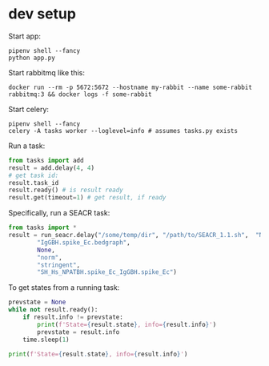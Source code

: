 
# dev setup

Start app:

```
pipenv shell --fancy
python app.py
```

Start rabbitmq like this:

```
docker run --rm -p 5672:5672 --hostname my-rabbit --name some-rabbit rabbitmq:3 && docker logs -f some-rabbit
```

Start celery:

```
pipenv shell --fancy
celery -A tasks worker --loglevel=info # assumes tasks.py exists
```

Run a task:

```python
from tasks import add
result = add.delay(4, 4)
# get task id:
result.task_id
result.ready() # is result ready
result.get(timeout=1) # get result, if ready
```

Specifically, run a SEACR task:

```python
from tasks import *
result = run_seacr.delay("/some/temp/dir", "/path/to/SEACR_1.1.sh",  "NPATBH.spike_Ec.bedgraph",
        "IgGBH.spike_Ec.bedgraph",
        None,
        "norm",
        "stringent",
        "SH_Hs_NPATBH.spike_Ec_IgGBH.spike_Ec")
```

To get states from a running task:

```python
prevstate = None
while not result.ready():
    if result.info != prevstate:
        print(f'State={result.state}, info={result.info}')
        prevstate = result.info
    time.sleep(1)

print(f'State={result.state}, info={result.info}')
```
